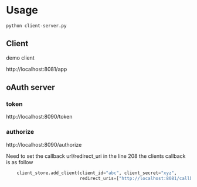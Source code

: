 # Usage

```
python client-server.py
```
## Client
demo client 

http://localhost:8081/app

## oAuth server
### token
http://localhost:8090/token
### authorize
http://localhost:8090/authorize

Need to set the callback url/redirect_uri in the line 208
the clients callback is as follow
```python
    client_store.add_client(client_id="abc", client_secret="xyz",
                            redirect_uris=["http://localhost:8081/callback"])
``` 

